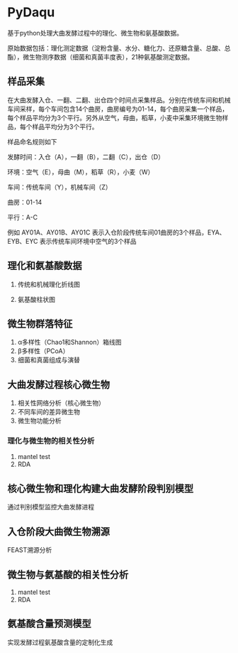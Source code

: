 # PyDaqu
基于python处理大曲发酵过程中的理化、微生物和氨基酸数据。

原始数据包括：理化测定数据（淀粉含量、水分、糖化力、还原糖含量、总酸、总酯），微生物测序数据（细菌和真菌丰度表），21种氨基酸测定数据。

## 样品采集

在大曲发酵入仓、一翻、二翻、出仓四个时间点采集样品。分别在传统车间和机械车间采样，每个车间包含14个曲房，曲房编号为01-14，每个曲房采集一个样品，每个样品平均分为3个平行。另外从空气，母曲，稻草，小麦中采集环境微生物样品，每个样品平均分为3个平行。

样品命名规则如下

发酵时间：入仓（A），一翻（B），二翻（C），出仓（D）

环境：空气（E），母曲（M），稻草（R），小麦（W）

车间：传统车间（Y），机械车间（Z）

曲房：01-14

平行：A-C

例如 AY01A、AY01B、AY01C 表示入仓阶段传统车间01曲房的3个样品，EYA、EYB、EYC 表示传统车间环境中空气的3个样品

## 理化和氨基酸数据

1. 传统和机械理化折线图

2. 氨基酸柱状图

## 微生物群落特征

1. α多样性（Chao1和Shannon）箱线图
2. β多样性（PCoA）
3. 细菌和真菌组成与演替

## 大曲发酵过程核心微生物

1. 相关性网络分析（核心微生物）
2. 不同车间的差异微生物
3. 微生物功能分析

### 理化与微生物的相关性分析

1. mantel test
2. RDA

## 核心微生物和理化构建大曲发酵阶段判别模型

通过判别模型监控大曲发酵进程

## 入仓阶段大曲微生物溯源

FEAST溯源分析

## 微生物与氨基酸的相关性分析

1. mantel test
2. RDA

## 氨基酸含量预测模型

实现发酵过程氨基酸含量的定制化生成


